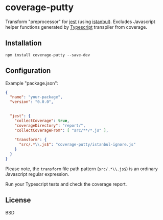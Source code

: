 # coverage-putty

Transform "preprocessor" for [jest][1] (using [istanbul][2]). Excludes Javascript
helper functions generated by [Typescript][3] transpiler from coverage.

## Installation

```npm
npm install coverage-putty --save-dev
```

## Configuration

Example "package.json":

```json
{
  "name": "your-package",
  "version": "0.0.0",

      
  "jest": {
    "collectCoverage": true,
    "coverageDirectory": "report/",
    "collectCoverageFrom": [ "src/**/*.js" ],
    
    "transform": {
      "src/.*\\.js$": "coverage-putty/istanbul-ignore.js"
    }
  }
}
```
Please note, the `transform` file path pattern (`src/.*\\.js$`) is an ordinary Javascript regular expression.

Run your Typescript tests and check the coverage report.

## License
BSD

[1]: https://github.com/facebook/jest
[2]: https://github.com/gotwarlost/istanbul
[3]: https://github.com/microsoft/typescript
